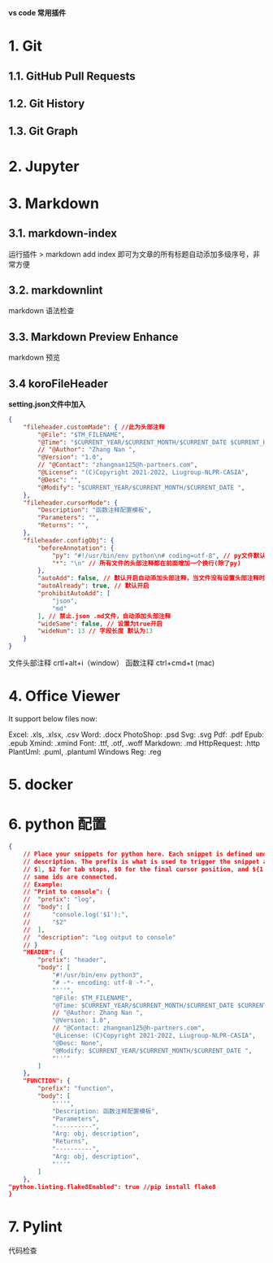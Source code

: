 **vs code 常用插件**

# 1. Git

## 1.1. GitHub Pull Requests

## 1.2. Git History

## 1.3. Git Graph

# 2. Jupyter

# 3. Markdown

## 3.1. markdown-index
运行插件 > markdown add index 即可为文章的所有标题自动添加多级序号，非常方便

## 3.2. markdownlint
markdown 语法检查

## 3.3. Markdown Preview Enhance
markdown 预览

## 3.4  koroFileHeader
**setting.json文件中加入**
```json
{
    "fileheader.customMade": { //此为头部注释
        "@File": "$TM_FILENAME",
        "@Time": "$CURRENT_YEAR/$CURRENT_MONTH/$CURRENT_DATE $CURRENT_HOUR:$CURRENT_MINUTE:$CURRENT_SECOND",
        // "@Author": "Zhang Nan ",
        "@Version": "1.0",
        // "@Contact": "zhangnan125@h-partners.com",
        "@License": "(C)Copyright 2021-2022, Liugroup-NLPR-CASIA",
        "@Desc": "",
        "@Modify": "$CURRENT_YEAR/$CURRENT_MONTH/$CURRENT_DATE ",
    },
    "fileheader.cursorMode": {
        "Description": "函数注释配置模板",
        "Parameters": "",
        "Returns": "",
    },
    "fileheader.configObj": {
        "beforeAnnotation": {
            "py": "#!/usr/bin/env python\n# coding=utf-8", // py文件默认，可修改
            "*": "\n" // 所有文件的头部注释都在前面增加一个换行(除了py)
        },
        "autoAdd": false, // 默认开启自动添加头部注释，当文件没有设置头部注释时保存会自动添加
        "autoAlready": true, // 默认开启
        "prohibitAutoAdd": [
            "json",
            "md"
        ], // 禁止.json .md文件，自动添加头部注释
        "wideSame": false, // 设置为true开启
        "wideNum": 13 // 字段长度 默认为13
    }
}
```
文件头部注释
crtl+alt+i（window）
函数注释
ctrl+cmd+t (mac)

# 4. Office Viewer

It support below files now:

Excel: .xls, .xlsx, .csv
Word: .docx
PhotoShop: .psd
Svg: .svg
Pdf: .pdf
Epub: .epub
Xmind: .xmind
Font: .ttf, .otf, .woff
Markdown: .md
HttpRequest: .http
PlantUml: .puml, .plantuml
Windows Reg: .reg

# 5. docker

# 6. python 配置
```json
{
	// Place your snippets for python here. Each snippet is defined under a snippet name and has a prefix, body and 
	// description. The prefix is what is used to trigger the snippet and the body will be expanded and inserted. Possible variables are:
	// $1, $2 for tab stops, $0 for the final cursor position, and ${1:label}, ${2:another} for placeholders. Placeholders with the 
	// same ids are connected.
	// Example:
	// "Print to console": {
	// 	"prefix": "log",
	// 	"body": [
	// 		"console.log('$1');",
	// 		"$2"
	// 	],
	// 	"description": "Log output to console"
	// }
	"HEADER": {
		"prefix": "header",
		"body": [
			"#!/usr/bin/env python3",
			"# -*- encoding: utf-8 -*-",
			"'''",
			"@File: $TM_FILENAME",
			"@Time: $CURRENT_YEAR/$CURRENT_MONTH/$CURRENT_DATE $CURRENT_HOUR:$CURRENT_MINUTE:$CURRENT_SECOND",
			// "@Author: Zhang Nan ",
			"@Version: 1.0",
			// "@Contact: zhangnan125@h-partners.com",
			"@License: (C)Copyright 2021-2022, Liugroup-NLPR-CASIA",
			"@Desc: None",
			"@Modify: $CURRENT_YEAR/$CURRENT_MONTH/$CURRENT_DATE ",
			"'''"
		]
	},
	"FUNCTION": {
		"prefix": "function",
		"body": [
			"'''",
			"Description: 函数注释配置模板",
			"Parameters",
			"----------",
			"Arg: obj, description",
			"Returns",
			"----------",
			"Arg: obj, description",
			"'''"
		]
	},
"python.linting.flake8Enabled": true //pip install flake8 
}
```
# 7. Pylint
代码检查

